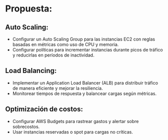# Propuesta:

## Auto Scaling:

* Configurar un Auto Scaling Group para las instancias EC2 con reglas basadas en métricas como uso de CPU y memoria.
* Configurar políticas para incrementar instancias durante picos de tráfico y reducirlas en períodos de inactividad.

## Load Balancing:

* Implementar un Application Load Balancer (ALB) para distribuir tráfico de manera eficiente y mejorar la resiliencia.
* Monitorear tiempos de respuesta y balancear cargas según métricas.

## Optimización de costos:

* Configurar AWS Budgets para rastrear gastos y alertar sobre sobrecostos.
* Usar instancias reservadas o spot para cargas no críticas.